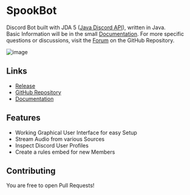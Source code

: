 # SpookBot

Discord Bot built with JDA 5 ([Java Discord API](https://github.com/DV8FromTheWorld/JDA "GitHub Page of JDA")), written in Java.  
Basic Information will be in the small [Documentation](#links). For more specific questions or discussions, visit the [Forum](https://github.com/Evolinox/SpookBot/discussions) on the GitHub Repository.

![image](https://github.com/Evolinox/evolinox.github.io/assets/72224389/7c01e746-c24a-4d50-b8f2-1575773ad247)


## Links

- [Release](https://github.com/Evolinox/SpookBot/releases)
- [GitHub Repository](https://github.com/Evolinox/SpookBot)
- [Documentation](https://github.com/Evolinox/SpookBot/blob/main/README.md)

## Features

- Working Graphical User Interface for easy Setup  
- Stream Audio from various Sources  
- Inspect Discord User Profiles  
- Create a rules embed for new Members

## Contributing

You are free to open Pull Requests!
